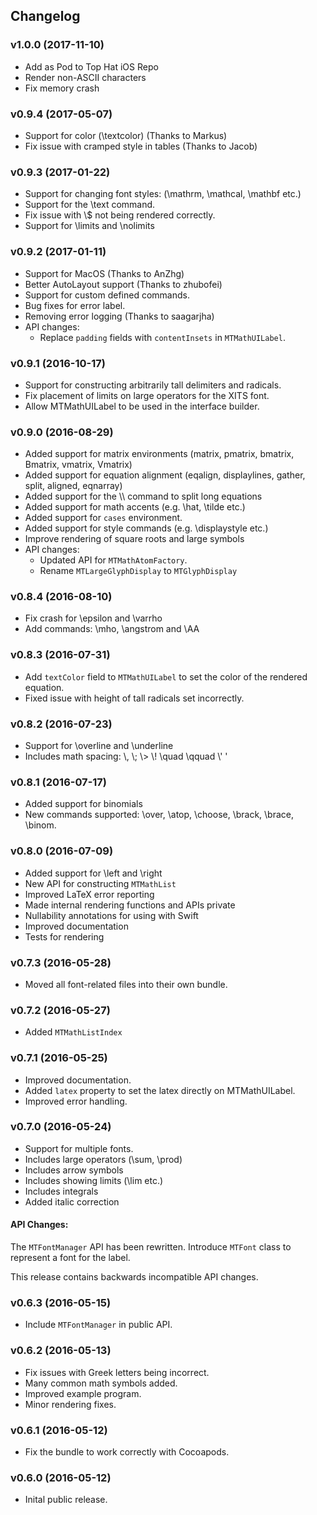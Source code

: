 ## Changelog

### v1.0.0 (2017-11-10)
* Add as Pod to Top Hat iOS Repo
* Render non-ASCII characters
* Fix memory crash

### v0.9.4 (2017-05-07)
* Support for color (\\textcolor) (Thanks to Markus)
* Fix issue with cramped style in tables (Thanks to Jacob)

### v0.9.3 (2017-01-22)
* Support for changing font styles: (\\mathrm, \\mathcal, \\mathbf etc.)
* Support for the \\text command.
* Fix issue with \\$ not being rendered correctly.
* Support for \\limits and \\nolimits

### v0.9.2 (2017-01-11)
* Support for MacOS (Thanks to AnZhg)
* Better AutoLayout support (Thanks to zhubofei)
* Support for custom defined commands.
* Bug fixes for error label.
* Removing error logging (Thanks to saagarjha)
* API changes:
  * Replace `padding` fields with `contentInsets` in `MTMathUILabel`.

### v0.9.1 (2016-10-17)
* Support for constructing arbitrarily tall delimiters and radicals.
* Fix placement of limits on large operators for the XITS font.
* Allow MTMathUILabel to be used in the interface builder.

### v0.9.0 (2016-08-29)
* Added support for matrix environments (matrix, pmatrix, bmatrix,
  Bmatrix, vmatrix, Vmatrix)
* Added support for equation alignment (eqalign, displaylines, gather,
  split, aligned, eqnarray)
* Added support for the \\\\ command to split long equations
* Added support for math accents (e.g. \\hat, \\tilde etc.)
* Added support for `cases` environment.
* Added support for style commands (e.g. \\displaystyle etc.)
* Improve rendering of square roots and large symbols
* API changes:
  * Updated API for `MTMathAtomFactory`.
  * Rename `MTLargeGlyphDisplay` to `MTGlyphDisplay`

### v0.8.4 (2016-08-10)
* Fix crash for \\epsilon and \\varrho
* Add commands: \\mho, \\angstrom and \\AA

### v0.8.3 (2016-07-31)
* Add `textColor` field to `MTMathUILabel` to set the color of the
  rendered equation.
* Fixed issue with height of tall radicals set incorrectly.

### v0.8.2 (2016-07-23)
* Support for \\overline and \\underline
* Includes math spacing: \\, \\; \\> \\! \\quad \\qquad \\' '

### v0.8.1 (2016-07-17)
* Added support for binomials
* New commands supported: \\over, \\atop, \\choose, \\brack, \\brace,
  \\binom.

### v0.8.0 (2016-07-09)
* Added support for \\left and \\right
* New API for constructing `MTMathList`
* Improved LaTeX error reporting
* Made internal rendering functions and APIs private
* Nullability annotations for using with Swift
* Improved documentation
* Tests for rendering

### v0.7.3 (2016-05-28)
* Moved all font-related files into their own bundle.

### v0.7.2 (2016-05-27)
* Added `MTMathListIndex`

### v0.7.1 (2016-05-25)
* Improved documentation.
* Added `latex` property to set the latex directly on MTMathUILabel.
* Improved error handling.

### v0.7.0 (2016-05-24)

* Support for multiple fonts.
* Includes large operators (\\sum, \\prod)
* Includes arrow symbols
* Includes showing limits (\\lim etc.)
* Includes integrals
* Added italic correction

#### API Changes:
The `MTFontManager` API has been rewritten.
Introduce `MTFont` class to represent a font for the label.

This release contains backwards incompatible API changes.

### v0.6.3 (2016-05-15)
* Include `MTFontManager` in public API.

### v0.6.2 (2016-05-13)
* Fix issues with Greek letters being incorrect.
* Many common math symbols added.
* Improved example program.
* Minor rendering fixes.

### v0.6.1 (2016-05-12)
* Fix the bundle to work correctly with Cocoapods.

### v0.6.0 (2016-05-12)
* Inital public release.

